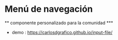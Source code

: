 # Menú de navegación
** componente personalizado para la comunidad ***

* demo : https://carlosdgrafico.github.io/input-file/
